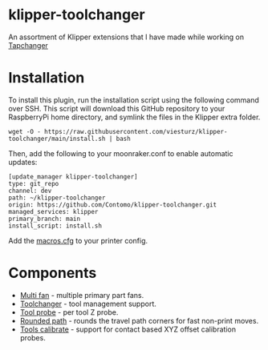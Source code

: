 # klipper-toolchanger

An assortment of Klipper extensions that I have made while working on [Tapchanger](https://github.com/viesturz/tapchanger)

# Installation

To install this plugin, run the installation script using the following command over SSH. This script will download this GitHub repository to your RaspberryPi home directory, and symlink the files in the Klipper extra folder.

```
wget -O - https://raw.githubusercontent.com/viesturz/klipper-toolchanger/main/install.sh | bash
```

Then, add the following to your moonraker.conf to enable automatic updates:
```
[update_manager klipper-toolchanger]
type: git_repo
channel: dev
path: ~/klipper-toolchanger
origin: https://github.com/Contomo/klipper-toolchanger.git
managed_services: klipper
primary_branch: main
install_script: install.sh
```
Add the [macros.cfg](/macros.cfg) to your printer config.

# Components

* [Multi fan](/multi_fan.md) - multiple primary part fans.
* [Toolchanger](/toolchanger.md) - tool management support.
* [Tool probe](/tool_probe.md) - per tool Z probe.
* [Rounded path](/rounded_path.md) - rounds the travel path corners for fast non-print moves.
* [Tools calibrate](/tools_calibrate.md) - support for contact based XYZ offset calibration probes.
